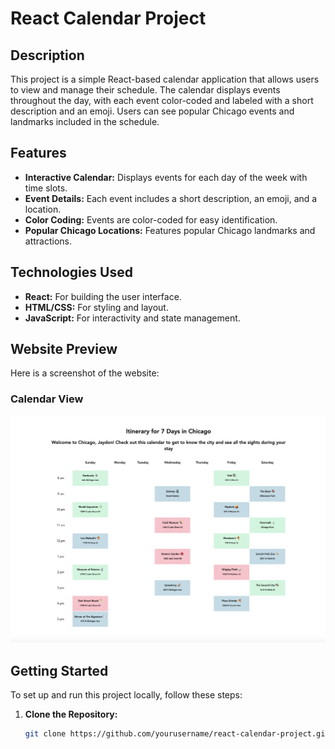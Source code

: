 # React Calendar Project

## Description

This project is a simple React-based calendar application that allows users to view and manage their schedule. The calendar displays events throughout the day, with each event color-coded and labeled with a short description and an emoji. Users can see popular Chicago events and landmarks included in the schedule.

## Features

- **Interactive Calendar:** Displays events for each day of the week with time slots.
- **Event Details:** Each event includes a short description, an emoji, and a location.
- **Color Coding:** Events are color-coded for easy identification.
- **Popular Chicago Locations:** Features popular Chicago landmarks and attractions.

## Technologies Used

- **React:** For building the user interface.
- **HTML/CSS:** For styling and layout.
- **JavaScript:** For interactivity and state management.

## Website Preview

Here is a screenshot of the website:

### Calendar View
![Calendar View](src/assets/calendar-view.png)
## Getting Started

To set up and run this project locally, follow these steps:

1. **Clone the Repository:**
   ```bash
   git clone https://github.com/yourusername/react-calendar-project.git
